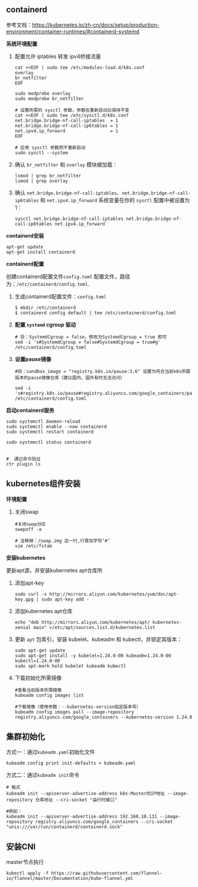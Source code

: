 ## containerd

参考文档：https://kubernetes.io/zh-cn/docs/setup/production-environment/container-runtimes/#containerd-systemd

**系统环境配置**

1. 配置允许 iptables 转发 ipv4桥接流量

   ```shell
   cat <<EOF | sudo tee /etc/modules-load.d/k8s.conf
   overlay
   br_netfilter
   EOF
   
   sudo modprobe overlay
   sudo modprobe br_netfilter
   
   # 设置所需的 sysctl 参数，参数在重新启动后保持不变
   cat <<EOF | sudo tee /etc/sysctl.d/k8s.conf
   net.bridge.bridge-nf-call-iptables  = 1
   net.bridge.bridge-nf-call-ip6tables = 1
   net.ipv4.ip_forward                 = 1
   EOF
   
   # 应用 sysctl 参数而不重新启动
   sudo sysctl --system
   ```

   

2. 确认 `br_netfilter` 和 `overlay` 模块被加载：

   ```shell
   lsmod | grep br_netfilter
   lsmod | grep overlay
   ```

   

3. 确认 `net.bridge.bridge-nf-call-iptables`、`net.bridge.bridge-nf-call-ip6tables` 和 `net.ipv4.ip_forward` 系统变量在你的 `sysctl` 配置中被设置为 1：

   ```shell
   sysctl net.bridge.bridge-nf-call-iptables net.bridge.bridge-nf-call-ip6tables net.ipv4.ip_forward
   ```

   

**containerd安装**

```shell
apt-get update
apt-get install containerd
```



**containerd配置**

创建containerd配置文件`config.toml` 配置文件，路径为：`/etc/containerd/config.toml`.

1. 生成containerd配置文件：`config.toml`

   ```shell
   $ mkdir /etc/containerd
   $ containerd config default | tee /etc/containerd/config.toml
   ```

   

2. **配置 `systemd` cgroup 驱动**

   ```shell
   # 将：SystemdCgroup = false，修改为SystemdCgroup = true 即可
   sed -i 's#SystemdCgroup = false#SystemdCgroup = true#g' /etc/containerd/config.toml
   ```

   

3. **设置pause镜像**

   ```shell
   #将：sandbox_image = "registry.k8s.io/pause:3.6" 设置为符合当前k8s所需版本的pause镜像仓库（建议国内，国外有时无法访问）
   
   sed -i 's#registry.k8s.io/pause#registry.aliyuncs.com/google_containers/pause#g' /etc/containerd/config.toml
   ```

   

**启动containerd服务**

```shell
sudo systemctl daemon-reload
sudo systemctl enable --now containerd
sudo systemctl restart containerd

sudo systemctl status containerd


#  通过命令验证
ctr plugin ls
```



## kubernetes组件安装

**环境配置**

1. 关闭swap

   ```shell
   #关闭swap分区
   swapoff -a
   
   # 注释掉：/swap.img 这一行,行首加字符‘#’
   vim /etc/fstab
   ```



**安装kubernetes**

更新apt源，并安装kubernetes apt仓库所

1. 添加apt-key

   ```shell
   sudo curl -s http://mirrors.aliyun.com/kubernetes/yum/doc/apt-key.gpg | sudo apt-key add -
   ```

   

2. 添加kubernetes apt仓库

   ```shell
   echo "deb http://mirrors.aliyun.com/kubernetes/apt/ kubernetes-xenial main" >/etc/apt/sources.list.d/kubernetes.list
   ```

   

3. 更新 `apt` 包索引，安装 kubelet、kubeadm 和 kubectl，并锁定其版本：

   ```shell
   sudo apt-get update
   sudo apt-get install -y kubelet=1.24.0-00 kubeadm=1.24.0-00 kubectl=1.24.0-00
   sudo apt-mark hold kubelet kubeadm kubectl
   ```

   

4. 下载初始化所需镜像

   ```shell
   #查看当前版本所需镜像
   kubeadm config images list
   
   #下载镜像（使用参数：--kubernetes-version指定版本号）
   kubeadm config images pull --image-repository registry.aliyuncs.com/google_containers --kubernetes-version 1.24.0      
   ```



## 集群初始化

方式一：通过`kubeadm.yaml`初始化文件

```shell
kubeadm config print init-defaults > kubeadm.yaml
```



方式二：通过`kubeadm init`命令

```shell
# 格式
kubeadm init --apiserver-advertise-address k8s-Master的IP地址 --image-repository 仓库地址 --cri-socket "运行时接口"

#例如：
kubeadm init --apiserver-advertise-address 192.168.10.131 --image-repository registry.aliyuncs.com/google_containers --cri-socket "unix:///var/run/containerd/containerd.sock"
```

## 安装CNI

master节点执行

```shell
kubectl apply -f https://raw.githubusercontent.com/flannel-io/flannel/master/Documentation/kube-flannel.yml
```

